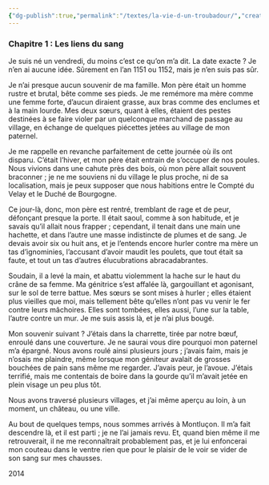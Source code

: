```yaml
---
{"dg-publish":true,"permalink":"/textes/la-vie-d-un-troubadour/","created":"2024-04-08T12:06:16.384+02:00","updated":"2024-04-08T16:56:52.986+02:00"}
---
```


### Chapitre 1 : Les liens du sang

Je suis né un vendredi, du moins c’est ce qu’on m’a dit. La date exacte ? Je n’en ai aucune idée. Sûrement en l’an 1151 ou 1152, mais je n’en suis pas sûr.

Je n’ai presque aucun souvenir de ma famille. Mon père était un homme rustre et brutal, bête comme ses pieds. Je me remémore ma mère comme une femme forte, d’aucun diraient grasse, aux bras comme des enclumes et à la main lourde. Mes deux sœurs, quant à elles, étaient des pestes destinées à se faire violer par un quelconque marchand de passage au village, en échange de quelques piécettes jetées au village de mon paternel.

Je me rappelle en revanche parfaitement de cette journée où ils ont disparu. C’était l’hiver, et mon père était entrain de s’occuper de nos poules. Nous vivions dans une cahute près des bois, où mon père allait souvent braconner ; je ne me souviens ni du village le plus proche, ni de sa localisation, mais je peux supposer que nous habitions entre le Compté du Velay et le Duché de Bourgogne.

Ce jour-là, donc, mon père est rentré, tremblant de rage et de peur, défonçant presque la porte. Il était saoul, comme à son habitude, et je savais qu’il allait nous frapper ; cependant, il tenait dans une main une hachette, et dans l’autre une masse indistincte de plumes et de sang. Je devais avoir six ou huit ans, et je l’entends encore hurler contre ma mère un tas d’ignominies, l’accusant d’avoir maudit les poulets, que tout était sa faute, et tout un tas d’autres élucubrations abracadabrantes.

Soudain, il a levé la main, et abattu violemment la hache sur le haut du crâne de sa femme. Ma génitrice s’est affalée là, gargouillant et agonisant, sur le sol de terre battue. Mes sœurs se sont mises à hurler ; elles étaient plus vieilles que moi, mais tellement bête qu’elles n’ont pas vu venir le fer contre leurs mâchoires. Elles sont tombées, elles aussi, l’une sur la table, l’autre contre un mur. Je me suis assis là, et je n’ai plus bougé.

Mon souvenir suivant ? J’étais dans la charrette, tirée par notre bœuf, enroulé dans une couverture. Je ne saurai vous dire pourquoi mon paternel m’a épargné. Nous avons roulé ainsi plusieurs jours ; j’avais faim, mais je n’osais me plaindre, même lorsque mon géniteur avalait de grosses bouchées de pain sans même me regarder. J’avais peur, je l’avoue. J’étais terrifié, mais me contentais de boire dans la gourde qu’il m’avait jetée en plein visage un peu plus tôt.

Nous avons traversé plusieurs villages, et j’ai même aperçu au loin, à un moment, un château, ou une ville.

Au bout de quelques temps, nous sommes arrivés à Montluçon. Il m’a fait descendre là, et il est parti ; je ne l’ai jamais revu. Et, quand bien même il me retrouverait, il ne me reconnaîtrait probablement pas, et je lui enfoncerai mon couteau dans le ventre rien que pour le plaisir de le voir se vider de son sang sur mes chausses.

2014

